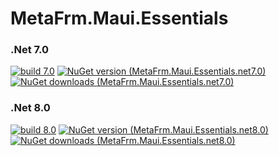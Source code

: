 # MetaFrm.Maui.Essentials

### .Net 7.0
[![build 7.0](https://github.com/MetaFrm/MetaFrm.Maui.Essentials/actions/workflows/build_7.0.yml/badge.svg)](https://github.com/MetaFrm/MetaFrm.Maui.Essentials/actions/workflows/build_7.0.yml)
[![NuGet version (MetaFrm.Maui.Essentials.net7.0)](https://img.shields.io/nuget/v/MetaFrm.Maui.Essentials.net7.0)](https://www.nuget.org/packages/MetaFrm.Maui.Essentials.net7.0/)
[![NuGet downloads (MetaFrm.Maui.Essentials.net7.0)](https://img.shields.io/nuget/dt/MetaFrm.Maui.Essentials.net7.0)](https://www.nuget.org/packages/MetaFrm.Maui.Essentials.net7.0/)
### .Net 8.0
[![build 8.0](https://github.com/MetaFrm/MetaFrm.Maui.Essentials/actions/workflows/build_8.0.yml/badge.svg)](https://github.com/MetaFrm/MetaFrm.Maui.Essentials/actions/workflows/build_8.0.yml)
[![NuGet version (MetaFrm.Maui.Essentials.net8.0)](https://img.shields.io/nuget/v/MetaFrm.Maui.Essentials.net8.0)](https://www.nuget.org/packages/MetaFrm.Maui.Essentials.net8.0/)
[![NuGet downloads (MetaFrm.Maui.Essentials.net8.0)](https://img.shields.io/nuget/dt/MetaFrm.Maui.Essentials.net8.0)](https://www.nuget.org/packages/MetaFrm.Maui.Essentials.net8.0/)